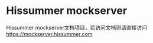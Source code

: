 # Hissummer mockserver
Hissummer mockserver文档项目，若访问文档则请直接访问<a href="https://mockserver.hissummer.com" target="_blank"  >https://mockserver.hissummer.com</a>

